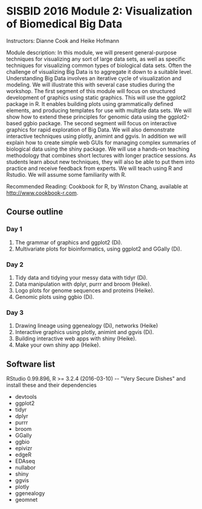 # SISBID 2016 Module 2: Visualization of Biomedical Big Data

Instructors: Dianne Cook and Heike Hofmann

Module description: In this module, we will present general-purpose techniques for visualizing any sort of large data sets, 
as well as specific techniques for visualizing common types of biological data sets. Often the challenge of visualizing Big Data 
is to aggregate it down to a suitable level. Understanding Big Data involves an iterative cycle of visualization and modeling. 
We will illustrate this with several case studies during the workshop. The first segment of this module will focus on structured 
development of graphics using static graphics. This will use the ggplot2 package in R. It enables building plots using 
grammatically defined elements, and producing templates for use with multiple data sets. We will show how to extend these 
principles for genomic data using the ggplot2-based ggbio package. The second segment will focus on interactive graphics 
for rapid exploration of Big Data. We will also demonstrate interactive techniques using plotly, animint and ggvis. In addition 
we will explain how to create simple web GUIs for managing complex summaries of biological data using the shiny package. 
We will use a hands-on teaching methodology that combines short lectures with longer practice sessions. As students learn about 
new techniques, they will also be able to put them into practice and receive feedback from experts. We will teach using R and Rstudio. 
We will assume some familiarity with R.

Recommended Reading: Cookbook for R, by Winston Chang, available at <http://www.cookbook-r.com>.

## Course outline

### Day 1

1. The grammar of graphics and ggplot2 (Di).
1. Multivariate plots for bioinformatics, using ggplot2 and GGally (Di).

### Day 2

1. Tidy data and tidying your messy data with tidyr (Di).
1. Data manipulation with dplyr, purrr and broom (Heike).
1. Logo plots for genome sequences and proteins (Heike).
1. Genomic plots using ggbio (Di).

### Day 3

1. Drawing lineage using ggenealogy (Di), networks (Heike)
1. Interactive graphics using plotly, animint and ggvis (Di).
1. Building interactive web apps with shiny (Heike).
1. Make your own shiny app (Heike).

## Software list

RStudio 0.99.896, R >= 3.2.4 (2016-03-10) -- "Very Secure Dishes" and install these and their dependencies
- devtools
- ggplot2
- tidyr
- dplyr
- purrr
- broom
- GGally
- ggbio
- epivizr
- edgeR
- EDAseq
- nullabor
- shiny
- ggvis
- plotly
- ggenealogy
- geomnet

